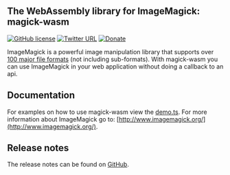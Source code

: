 ## The WebAssembly library for ImageMagick: magick-wasm

[![GitHub license](https://img.shields.io/badge/license-Apache%202-green.svg)](https://raw.githubusercontent.com/dlemstra/magick-wasm/main/license.txt)
[![Twitter URL](https://img.shields.io/badge/twitter-follow-1da1f2.svg)](https://twitter.com/MagickNET)
[![Donate](https://img.shields.io/badge/%24-donate-ff00ff.svg)](https://github.com/sponsors/dlemstra)

ImageMagick is a powerful image manipulation library that supports over [100 major file formats](https://www.imagemagick.org/script/formats.php) (not including sub-formats).
With magick-wasm you can use ImageMagick in your web application without doing a callback to an api.

## Documentation

For examples on how to use magick-wasm view the [demo.ts](https://github.com/dlemstra/magick-wasm/blob/main/demo/demo.ts).
For more information about ImageMagick go to: [http://www.imagemagick.org/](http://www.imagemagick.org/).

## Release notes

The release notes can be found on [GitHub](https://github.com/dlemstra/magick-wasm/releases/tag/0.0.10).
